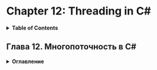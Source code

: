 # Chapter 12: Threading in C#
<details>
  <summary><b>Table of Contents</b></summary>


</details>

## Глава 12. Многопоточность в C#
<details>
  <summary><b>Оглавление</b></summary>

- Многопоточность в C# и .NET
- Синхронизация работы между потоками	
- Использование ThreadPool		
- Параллельное программирование		
- Классы коллекций, безопасные в отношении потоков		
- Резюме
</details>